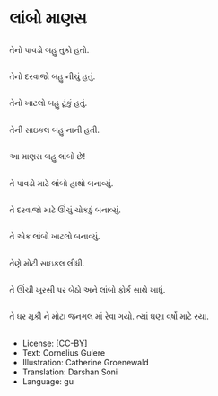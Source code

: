 # લાંબો માણસ

##
તેનો પાવડો બહુ તુકો હતો.

##
તેનો દરવાજો બહુ નીચું હતું.

##
તેનો ખાટલો બહુ ટૂંકું હતું.

##
તેની સાઇકલ બહુ નાની હતી.

##
આ માણસ બહુ લાંબો છે!

##
તે પાવડો માટે લાંબો હાથો બનાવ્યું.

##
તે દરવાજો માટે ઊંચું ચોકઠું બનાવ્યું.

##
તે એક લાંબો ખાટલો બનાવ્યું.

##
તેણે મોટી સાઇકલ લીધી.

##
તે ઊંચી ખુરસી પર બેઠો અને લાંબો ફોર્ક સાથે ખાધું.

##
તે ઘર મૂકી ને મોટા જનગલ માં રેવા ગયો. ત્યાં ઘણા વર્ષો માટે રયા.

##
* License: [CC-BY]
* Text: Cornelius Gulere
* Illustration: Catherine Groenewald
* Translation: Darshan Soni
* Language: gu

